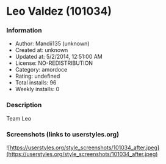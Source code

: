 # Leo Valdez (101034)

### Information
- Author: Mandii135 (unknown)
- Created at: unknown
- Updated at: 5/2/2014, 12:51:00 AM
- License: NO-REDISTRIBUTION
- Category: amordoce
- Rating: undefined
- Total installs: 96
- Weekly installs: 0


### Description
Team Leo


### Screenshots (links to userstyles.org)
![https://userstyles.org/style_screenshots/101034_after.jpeg](https://userstyles.org/style_screenshots/101034_after.jpeg)


